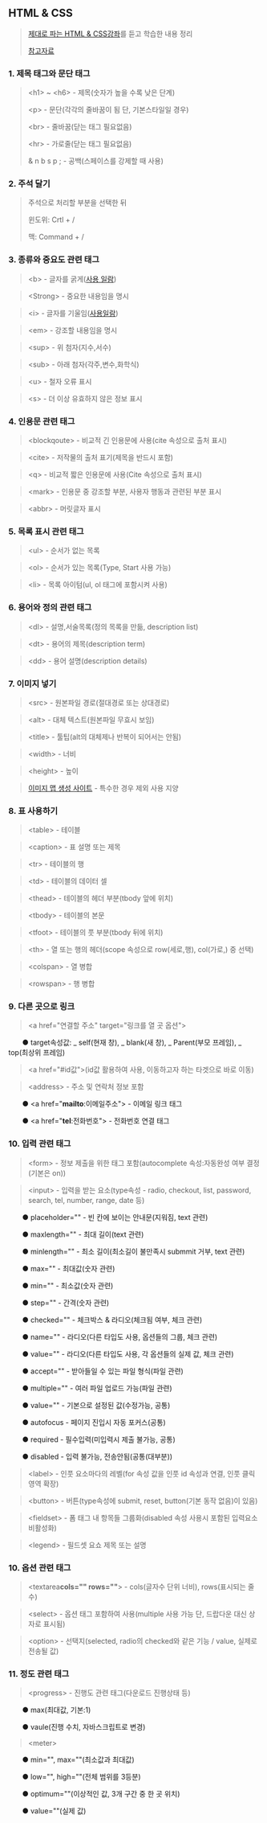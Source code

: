 ## HTML & CSS
> [제대로 파는 HTML & CSS강좌](https://www.youtube.com/watch?v=TrC2x4N0XqY&t=5127s)를 듣고 학습한 내용 정리
> 
> [참고자료](https://developer.mozilla.org/ko/docs/Web/HTML)

### 1. 제목 태그와 문단 태그
> &lt;h1&gt; ~ &lt;h6&gt; - 제목(숫자가 높을 수록 낮은 단계)
> 
> &lt;p&gt; - 문단(각각의 줄바꿈이 됨 단, 기본스타일일 경우)
> 
> &lt;br&gt; - 줄바꿈(닫는 태그 필요없음)
> 
> &lt;hr&gt; - 가로줄(닫는 태그 필요없음)
> 
> & n b s p ; - 공백(스페이스를 강제할 때 사용)
### 2. 주석 달기
>주석으로 처리할 부분을 선택한 뒤
>
> 윈도위: Crtl + /
>
> 맥: Command + /
### 3. 종류와 중요도 관련 태그
> &lt;b&gt; - 글자를 굵게([사용 일람](https://developer.mozilla.org/ko/docs/Web/HTML/Element/b#%EC%82%AC%EC%9A%A9_%EC%9D%BC%EB%9E%8C))

> &lt;Strong&gt; - 중요한 내용임을 명시

> &lt;i&gt; - 글자를 기울임([사용일람](https://developer.mozilla.org/ko/docs/Web/HTML/Element/i#%EC%82%AC%EC%9A%A9_%EC%9D%BC%EB%9E%8C))

>&lt;em&gt; - 강조할 내용임을 명시

>&lt;sup&gt; - 위 첨자(지수,서수)

>&lt;sub&gt; - 아래 첨자(각주,변수,화학식)

>&lt;u&gt; - 철자 오류 표시

>&lt;s&gt; - 더 이상 유효하지 않은 정보 표시
### 4. 인용문 관련 태그
>&lt;blockqoute&gt; - 비교적 긴 인용문에 사용(cite 속성으로 출처 표시)

>&lt;cite&gt; - 저작물의 출처 표기(제목을 반드시 포함)

>&lt;q&gt; - 비교적 짧은 인용문에 사용(Cite 속성으로 출처 표시)

>&lt;mark&gt; - 인용문 중 강조할 부분, 사용자 행동과 관련된 부분 표시

>&lt;abbr&gt; - 머릿글자 표시
### 5. 목록 표시 관련 태그
>&lt;ul&gt; - 순서가 없는 목록

>&lt;ol&gt; - 순서가 있는 목록(Type, Start 사용 가능)

>&lt;li&gt; - 목록 아이텀(ul, ol 태그에 포함시켜 사용)
### 6. 용어와 정의 관련 태그
>&lt;dl&gt; - 설명,서술목록(정의 목록을 만듦, description list)

>&lt;dt&gt; - 용어의 제목(description term)

>&lt;dd&gt; - 용어 설명(description details)
### 7. 이미지 넣기
>&lt;src&gt; - 원본파일 경로(절대경로 또는 상대경로)

>&lt;alt&gt; - 대체 텍스트(원본파일 무효시 보임)

>&lt;title&gt; - 툴팁(alt의 대체제나 반복이 되어서는 안됨)

>&lt;width&gt; - 너비

>&lt;height&gt; - 높이

>[이미지 맵 생성 사이트](https://www.image-map.net/) - 특수한 경우 제외 사용 지양 
### 8. 표 사용하기
>&lt;table&gt; - 테이블

>&lt;caption&gt; - 표 설명 또는 제목

>&lt;tr&gt; - 테이블의 행

>&lt;td&gt; - 테이블의 데이터 셀

>&lt;thead&gt; - 테이블의 헤더 부분(tbody 앞에 위치)

>&lt;tbody&gt; - 테이블의 본문

>&lt;tfoot&gt; - 테이블의 풋 부분(tbody 뒤에 위치)

>&lt;th&gt; - 열 또는 행의 헤더(scope 속성으로 row(세로,행), col(가로,) 중 선택)

>&lt;colspan&gt; - 열 병합

>&lt;rowspan&gt; - 행 병합
### 9. 다른 곳으로 링크
>&lt;a href="연결할 주소" target="링크를 열 곳 옵션"&gt;

&nbsp;&nbsp;&nbsp;&nbsp;&nbsp;&nbsp;&nbsp;● target속성값: _ self(현재 창), _ blank(새 창), _ Parent(부모 프레임), _ top(최상위 프레임)

>&lt;a href="#id값"&gt;(id값 활용하여 사용, 이동하고자 하는 타겟으로 바로 이동)

>&lt;address&gt; - 주소 및 연락처 정보 포함

&nbsp;&nbsp;&nbsp;&nbsp;&nbsp;&nbsp;&nbsp;● &lt;a href="<strong>mailto</strong>:이메일주소"&gt; - 이메일 링크 태그

&nbsp;&nbsp;&nbsp;&nbsp;&nbsp;&nbsp;&nbsp;● &lt;a href="<strong>tel</strong>:전화번호"&gt; - 전화번호 연결 태그
### 10. 입력 관련 태그
>&lt;form&gt; - 정보 제출을 위한 태그 포함(autocomplete 속성:자동완성 여부 결정(기본은 on))

>&lt;input&gt; - 입력을 받는 요소(type속성 - radio, checkout, list, password, search, tel, number, range, date 등)

&nbsp;&nbsp;&nbsp;&nbsp;&nbsp;&nbsp;&nbsp;● placeholder="" - 빈 칸에 보이는 안내문(지워짐, text 관련)

&nbsp;&nbsp;&nbsp;&nbsp;&nbsp;&nbsp;&nbsp;● maxlength="" - 최대 길이(text 관련) 

&nbsp;&nbsp;&nbsp;&nbsp;&nbsp;&nbsp;&nbsp;● minlength="" - 최소 길이(최소길이 불만족시 submmit 거부, text 관련)

&nbsp;&nbsp;&nbsp;&nbsp;&nbsp;&nbsp;&nbsp;● max="" - 최대값(숫자 관련)
  
&nbsp;&nbsp;&nbsp;&nbsp;&nbsp;&nbsp;&nbsp;● min="" - 최소값(숫자 관련)
  
&nbsp;&nbsp;&nbsp;&nbsp;&nbsp;&nbsp;&nbsp;● step="" - 간격(숫자 관련)

&nbsp;&nbsp;&nbsp;&nbsp;&nbsp;&nbsp;&nbsp;● checked="" - 체크박스 & 라디오(체크됨 여부, 체크 관련)

&nbsp;&nbsp;&nbsp;&nbsp;&nbsp;&nbsp;&nbsp;● name="" - 라디오(다른 타입도 사용, 옵션들의 그룹, 체크 관련)

&nbsp;&nbsp;&nbsp;&nbsp;&nbsp;&nbsp;&nbsp;● value="" - 라디오(다른 타입도 사용, 각 옵션들의 실제 값, 체크 관련)

&nbsp;&nbsp;&nbsp;&nbsp;&nbsp;&nbsp;&nbsp;● accept="" - 받아들일 수 있는 파일 형식(파일 관련)

&nbsp;&nbsp;&nbsp;&nbsp;&nbsp;&nbsp;&nbsp;● multiple="" - 여러 파일 업로드 가능(파일 관련)

&nbsp;&nbsp;&nbsp;&nbsp;&nbsp;&nbsp;&nbsp;● value="" - 기본으로 설정된 값(수정가능, 공통)

&nbsp;&nbsp;&nbsp;&nbsp;&nbsp;&nbsp;&nbsp;● autofocus - 페이지 진입시 자동 포커스(공통)

&nbsp;&nbsp;&nbsp;&nbsp;&nbsp;&nbsp;&nbsp;● required - 필수입력(미입력시 제출 불가능, 공통)

&nbsp;&nbsp;&nbsp;&nbsp;&nbsp;&nbsp;&nbsp;● disabled - 입력 불가능, 전송안됨(공통(대부분))

>&lt;label&gt; - 인풋 요소마다의 레벨(for 속성 값을 인풋 id 속성과 연결, 인풋 클릭 영역 확장)

>&lt;button&gt; - 버튼(type속성에 submit, reset, button(기본 동작 없음)이 있음)

>&lt;fieldset&gt; - 폼 태그 내 항목들 그룹화(disabled 속성 사용시 포함된 입력요소 비활성화)

>&lt;legend&gt; - 필드셋 요쇼 제목 또는 설명
### 10. 옵션 관련 태그
> &lt;textarea<strong>cols="" rows=""</strong>&gt; - cols(글자수 단위 너비), rows(표시되는 줄 수)

>&lt;select&gt; - 옵션 태그 포함하여 사용(multiple 사용 가능 단, 드랍다운 대신 상자로 표시됨)

>&lt;option&gt; - 선택지(selected, radio의 checked와 같은 기능 / value, 실제로 전송될 값) 
### 11. 정도 관련 태그
>&lt;progress&gt; - 진행도 관련 태그(다운로드 진행상태 등)

&nbsp;&nbsp;&nbsp;&nbsp;&nbsp;&nbsp;&nbsp;● max(최대값, 기본:1)

&nbsp;&nbsp;&nbsp;&nbsp;&nbsp;&nbsp;&nbsp;● vaule(진행 수치, 자바스크립트로 변경)

>&lt;meter&gt;

&nbsp;&nbsp;&nbsp;&nbsp;&nbsp;&nbsp;&nbsp;● min="", max=""(최소값과 최대값) 

&nbsp;&nbsp;&nbsp;&nbsp;&nbsp;&nbsp;&nbsp;● low="", high=""(전체 범위를 3등분)

&nbsp;&nbsp;&nbsp;&nbsp;&nbsp;&nbsp;&nbsp;● optimum=""(이상적인 값, 3개 구간 중 한 곳 위치)

&nbsp;&nbsp;&nbsp;&nbsp;&nbsp;&nbsp;&nbsp;● value=""(실제 값)
